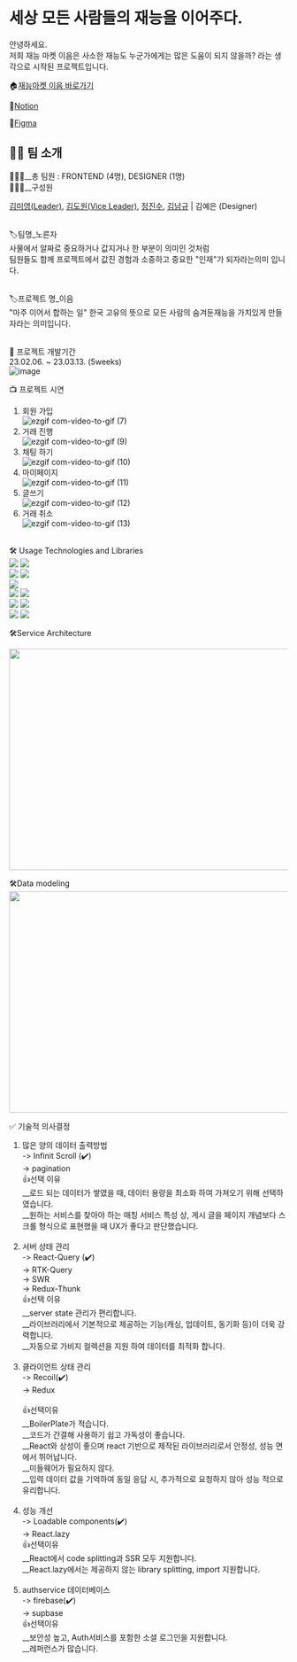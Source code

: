 
<h1>세상 모든 사람들의 재능을 이어주다.</h1>
안녕하세요. <br/>
저희 재능 마켓 이음은 사소한 재능도 누군가에게는 많은 도움이 되지 않을까? 라는 생각으로 시작된 프로젝트입니다.<br/>

🏠[재능마켓 이음 바로가기](https://eum-interlink.vercel.app)

🔗[Notion](https://www.notion.so/e9e0f2e24c3041779bdbd281443bac6c)<br/>

📏[Figma](https://www.figma.com/file/G5EnLXaTUv9j8fX9FWMgXc/%EC%9D%B4%EC%9D%8C-%ED%94%84%EB%A1%9C%EC%A0%9D%ED%8A%B8?node-id=924%3A7927&t=roZnTCbnUnNA7EuH-1)

<h2>👨‍💻 팀 소개</h2>
🧑‍🤝‍🧑__총 팀원 : FRONTEND (4명), DESIGNER (1명) <br/>
🧑‍🤝‍🧑__구성원

[김미영(Leader)](https://github.com/km-young),
[김도원(Vice Leader)](https://github.com/KoreaMoney),
[정진수](https://github.com/Um-Junsik), [김남규](https://github.com/Kimnamgyu93)
| 김예은 (Designer)<br/><br/>

🏷️팀명\_노른자 <br/> 사물에서 알짜로 중요하거나 값지거나 한 부분이 의미인 것처럼
<br/>팀원들도 함께 프로젝트에서 값진 경험과 소중하고 중요한 "인재"가 되자라는의미
입니다.<br/><br/>

🏷️프로젝트 명\_이음<br/> "마주 이어서 합하는 일" 한국 고유의 뜻으로 모든 사람의
숨겨둔재능을 가치있게 만들자라는 의미입니다.<br/><br/>

📆 프로젝트 개발기간<br/> 23.02.06. ~ 23.03.13. (5weeks)<br/>
![image](https://user-images.githubusercontent.com/117058112/224474507-01231257-e99e-48df-8eab-de6c6803819e.png)

📺 프로젝트 시연<br/>
1. 회원 가입<br/>
![ezgif com-video-to-gif (7)](https://user-images.githubusercontent.com/117058112/224472867-cd8b8f9e-1a5d-4400-8902-e4aa757d015b.gif)
2. 거래 진행<br/>
![ezgif com-video-to-gif (9)](https://user-images.githubusercontent.com/117058112/224472871-7502065b-f73c-4caa-bde8-8ea307463909.gif)
3. 채팅 하기<br/>
![ezgif com-video-to-gif (10)](https://user-images.githubusercontent.com/117058112/224472872-111b07b8-49da-480c-a47a-a1be07220075.gif)
4. 마이페이지<br/>
![ezgif com-video-to-gif (11)](https://user-images.githubusercontent.com/117058112/224473260-a3e3db3c-5da1-49c2-a55a-91aede671f3d.gif)
5. 글쓰기<br/>
![ezgif com-video-to-gif (12)](https://user-images.githubusercontent.com/117058112/224473265-5f944343-87b9-46fc-b64f-3a326c6eb6d4.gif)
6. 거래 취소<br/>
![ezgif com-video-to-gif (13)](https://user-images.githubusercontent.com/117058112/224473442-35af91a6-1e30-46b0-8f74-3a5e70dd5a00.gif)
<br/><br/>

🛠 Usage Technologies and Libraries<br/>
<img src="https://img.shields.io/badge/Typescript-FFCA28?style=flat-square&logo=Typescript&logoColor=blue"/>
<img src="https://img.shields.io/badge/Recoil-blue?style=flat-square&logo=Recoil&logoColor=white"/><br/>
<img src="https://img.shields.io/badge/React-Query-blue?style=flat-square&logo=React-Query&logoColor=blue"/>
<img src="https://img.shields.io/badge/React-Quill-blue?style=flat-square&logo=ReactQuill&logoColor=blue"/><br/>
<img src="https://img.shields.io/badge/Styled-Components-red?style=flat-square&logo=Styled-Components&logoColor=white"/><br/>
<img src="https://img.shields.io/badge/React-blue?style=flat-square&logo=React&logoColor=white"/>
<img src="https://img.shields.io/badge/React-Router-blue?style=flat-square&logo=React-router&logoColor=white"/><br/>
<img src="https://img.shields.io/badge/Firebase-FFCA28?style=flat-square&logo=Firebase&logoColor=black"/>
<img src="https://img.shields.io/badge/Vercel-black?style=flat-square&logo=Vercel&logoColor=white"/><br/>
<img src="https://img.shields.io/badge/Lighthouse-red?style=flat-square&logo=LightHouse&logoColor=green"/>
<img src="https://img.shields.io/badge/Loadable-Components-red?style=flat-square&logo=Loadable-ComponentslogoColor=white"/>

🛠Service Architecture<br/>

<img src="https://ifh.cc/g/Jjafzy.png" width="800" height="400"/>

🛠Data modeling<br/>
<img src="https://ifh.cc/g/RAlDXN.png" width="800" height="400"/>


✅ 기술적 의사결정<br/>
1. 많은 양의 데이터 출력방법<br/>
-> Infinit Scroll (✔️)<br/>
-> pagination	<br/>
👍선택 이유<br/>
__로드 되는 데이터가 쌓였을 때, 데이터 용량을 최소화 하여 가져오기 위해 선택하였습니다.<br/>
__원하는 서비스를 찾아야 하는 매칭 서비스 특성 상, 게시 글을 페이지 개념보다 스크롤 형식으로 표현했을 때 UX가 좋다고 판단했습니다.<br/><br/>
2. 서버 상태 관리<br>
-> React-Query (✔️)<br/>
-> RTK-Query<br/>
-> SWR<br/>
-> Redux-Thunk<br/>
👍선택 이유<br/>
__server state 관리가 편리합니다.<br/>
__라이브러리에서 기본적으로 제공하는 기능(캐싱, 업데이트, 동기화 등)이 더욱 강력합니다.<br/>
__자동으로 가비지 컬렉션을 지원 하여 데이터를 최적화 합니다.<br/><br/>
3. 클라이언트 상태 관리<br/>
-> Recoil(✔️) <br/>
-> Redux<br/>	
👍선택이유<br/>
__BoilerPlate가 적습니다.<br/>
__코드가 간결해 사용하기 쉽고 가독성이 좋습니다.<br/>
__React와 상성이 좋으며 react 기반으로 제작된 라이브러리로서 안정성, 성능 면에서 뛰어납니다.<br/>
__미들웨어가 필요하지 않다.<br/>
__입력 데이터 값을 기억하여 동일 응답 시, 추가적으로 요청하지 않아 성능 적으로 유리합니다.<br/><br/>
4. 성능 개선<br/>
-> Loadable components(✔️)<br/>
-> React.lazy<br/>
👍선택이유<br/>
__React에서 code splitting과 SSR 모두 지원합니다.<br/>
__React.lazy에서는 제공하지 않는 library splitting, import 지원합니다.<br/><br/>
5. authservice 데이터베이스<br/>
-> firebase(✔️)<br/>
-> supbase<br/>	
👍선택이유<br/>
__보안성 높고, Auth서비스를 포함한 소셜 로그인을 지원합니다.<br/>
__레퍼런스가 많습니다.
		
